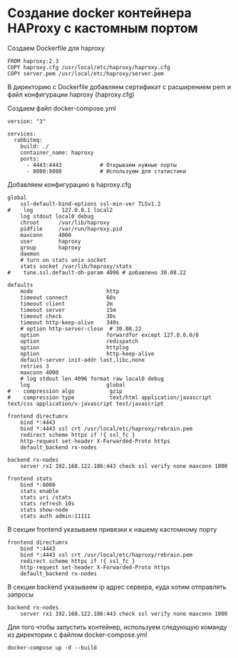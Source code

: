 # Создание docker контейнера HAProxy с кастомным портом

Создаем Dockerfile для haproxy 

```
FROM haproxy:2.3
COPY haproxy.cfg /usr/local/etc/haproxy/haproxy.cfg
COPY server.pem /usr/local/etc/haproxy/server.pem
```
В директорию с Dockerfile добавляем сертификат с расширением pem и файл конфигурации haproxy (haproxy.cfg)


Создаем файл docker-compose.yml

```
version: "3"

services:
  rabbitmq:
    build: ./
    container_name: haproxy
    ports:
      - 4443:4443            # Открываем нужные порты
      - 8080:8080            # Используем для статистики
```


Добавляем конфигурацию в haproxy.cfg

```
global
    ssl-default-bind-options ssl-min-ver TLSv1.2
#    log         127.0.0.1 local2
    log stdout local0 debug
    chroot      /var/lib/haproxy
    pidfile     /var/run/haproxy.pid
    maxconn     4000
    user        haproxy
    group       haproxy
    daemon
    # turn on stats unix socket
    stats socket /var/lib/haproxy/stats
#    tune.ssl.default-dh-param 4096 # добавлено 30.08.22

defaults
    mode                       http
    timeout connect            60s
    timeout client             2m
    timeout server             15m
    timeout check              30s
    timeout http-keep-alive    340s
    # option http-server-close  # 30.08.22
    option                     forwardfor except 127.0.0.0/8
    option                     redispatch
    option                     httplog
    option                     http-keep-alive
    default-server init-addr last,libc,none
    retries 3
    maxconn 4000
    # log stdout len 4096 format raw local0 debug
    log                        global
#    compression algo           gzip
#    compression type           text/html application/javascript text/css application/x-javascript text/javascript

frontend directumrx
    bind *:4443
    bind *:4443 ssl crt /usr/local/etc/haproxy/rebrain.pem
    redirect scheme https if !{ ssl_fc }
    http-request set-header X-Forwarded-Proto https
    default_backend rx-nodes

backend rx-nodes
    server rx1 192.168.122.186:443 check ssl verify none maxconn 1000

frontend stats
    bind *:8080
    stats enable
    stats uri /stats
    stats refresh 10s
    stats show-node
    stats auth admin:11111
```


В секции frontend указываем привязки к нашему кастомному порту

```
frontend directumrx
    bind *:4443
    bind *:4443 ssl crt /usr/local/etc/haproxy/rebrain.pem
    redirect scheme https if !{ ssl_fc }
    http-request set-header X-Forwarded-Proto https
    default_backend rx-nodes
```


В секции backend указываем ip адрес сервера, куда хотим отправлять запросы

```
backend rx-nodes
    server rx1 192.168.122.186:443 check ssl verify none maxconn 1000
```


Для того чтобы запустить контейнер, используем следующую команду из директории с файлом docker-compose.yml

```
docker-compose up -d --build
```
